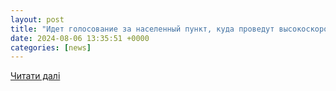 ```yaml
---
layout: post
title: "Идет голосование за населенный пункт, куда проведут высокоскоростной интернет"
date: 2024-08-06 13:35:51 +0000
categories: [news]
---
```


[Читати далі](https://laishevskyi.ru/news/kriminal/idet-golosovanie-za-naselennyi-punkt-kuda-provedut-vysokoskorostnoi-internet)
